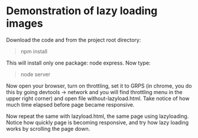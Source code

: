 # Demonstration of lazy loading images

Download the code and from the project root directory:

> npm install

This will install only one package: node express. Now type:

> node server

Now open your browser, turn on throttling, set it to GRPS (in chrome, you do this by going devtools -> network and you will find throttling menu in the upper right corner) and open file without-lazyload.html. Take notice of how much time elapsed before page became responsive.

Now repeat the same with lazyload.html, the same page using lazyloading. Notice how quickly page is becoming responsive, and try how lazy loading works by scrolling the page down.
